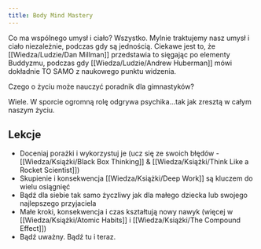 ```yaml
---
title: Body Mind Mastery
---
```


Co ma wspólnego umysł i ciało? Wszystko. Mylnie traktujemy nasz umysł i ciało niezależnie, podczas gdy są jednością. Ciekawe jest to, że [[Wiedza/Ludzie/Dan Millman]] przedstawia to sięgając po elementy Buddyzmu, podczas gdy [[Wiedza/Ludzie/Andrew Huberman]] mówi dokładnie TO SAMO z naukowego punktu widzenia. 

Czego o życiu może nauczyć poradnik dla gimnastyków? 

Wiele. W sporcie ogromną rolę odgrywa psychika...tak jak zresztą w całym naszym życiu.

## Lekcje
- Doceniaj porażki i wykorzystuj je (ucz się ze swoich błędów - [[Wiedza/Książki/Black Box Thinking]] & [[Wiedza/Książki/Think Like a Rocket Scientist]])
- Skupienie i konsekwencja [[Wiedza/Książki/Deep Work]] są kluczem do wielu osiągnięć
- Bądź dla siebie tak samo życzliwy jak dla małego dziecka lub swojego najlepszego przyjaciela
- Małe kroki, konsekwencja i czas kształtują nowy nawyk (więcej w [[Wiedza/Książki/Atomic Habits]] i [[Wiedza/Książki/The Compound Effect]])
- Bądź uważny. Bądź tu i teraz.